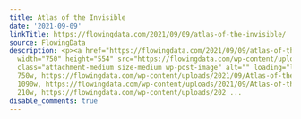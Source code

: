 ```yaml
---
title: Atlas of the Invisible
date: '2021-09-09'
linkTitle: https://flowingdata.com/2021/09/09/atlas-of-the-invisible/
source: FlowingData
description: <p><a href="https://flowingdata.com/2021/09/09/atlas-of-the-invisible/"><img
  width="750" height="554" src="https://flowingdata.com/wp-content/uploads/2021/09/Atlas-of-the-Invisible-750x554.png"
  class="attachment-medium size-medium wp-post-image" alt="" loading="lazy" srcset="https://flowingdata.com/wp-content/uploads/2021/09/Atlas-of-the-Invisible-750x554.png
  750w, https://flowingdata.com/wp-content/uploads/2021/09/Atlas-of-the-Invisible-1090x805.png
  1090w, https://flowingdata.com/wp-content/uploads/2021/09/Atlas-of-the-Invisible-210x155.png
  210w, https://flowingdata.com/wp-content/uploads/202 ...
disable_comments: true
---
```

<p><a href="https://flowingdata.com/2021/09/09/atlas-of-the-invisible/"><img width="750" height="554" src="https://flowingdata.com/wp-content/uploads/2021/09/Atlas-of-the-Invisible-750x554.png" class="attachment-medium size-medium wp-post-image" alt="" loading="lazy" srcset="https://flowingdata.com/wp-content/uploads/2021/09/Atlas-of-the-Invisible-750x554.png 750w, https://flowingdata.com/wp-content/uploads/2021/09/Atlas-of-the-Invisible-1090x805.png 1090w, https://flowingdata.com/wp-content/uploads/2021/09/Atlas-of-the-Invisible-210x155.png 210w, https://flowingdata.com/wp-content/uploads/202 ...